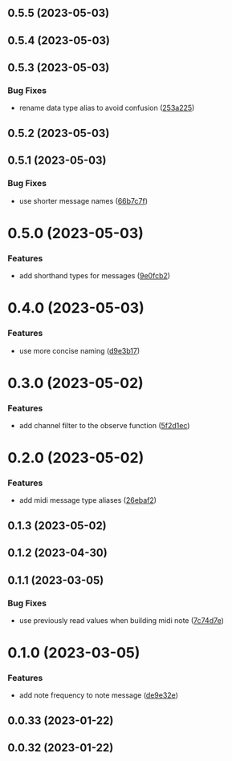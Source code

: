 

## 0.5.5 (2023-05-03)

## 0.5.4 (2023-05-03)

## 0.5.3 (2023-05-03)


### Bug Fixes

* rename data type alias to avoid confusion ([253a225](https://github.com/a-cordier/noon-io/commit/253a2257d4e0616f4a8381da8ce8f9d13cfd119a))

## 0.5.2 (2023-05-03)

## 0.5.1 (2023-05-03)


### Bug Fixes

* use shorter message names ([66b7c7f](https://github.com/a-cordier/noon-io/commit/66b7c7f7d44e41bcae7949010db19ba67d860be6))

# 0.5.0 (2023-05-03)


### Features

* add shorthand types for messages ([9e0fcb2](https://github.com/a-cordier/noon-io/commit/9e0fcb2b0432251e18f90c66451f7f0f023066d8))

# 0.4.0 (2023-05-03)


### Features

* use more concise naming ([d9e3b17](https://github.com/a-cordier/noon-io/commit/d9e3b1775b83f4f3f8087dfaca1a3447910f01e5))

# 0.3.0 (2023-05-02)


### Features

* add channel filter to the observe function ([5f2d1ec](https://github.com/a-cordier/noon-io/commit/5f2d1ec761d599b4c3868cd247e6c1b5b3d554bc))

# 0.2.0 (2023-05-02)


### Features

* add midi message type aliases ([26ebaf2](https://github.com/a-cordier/noon-io/commit/26ebaf2ad056fbb9a8223f50f2ad782486a03573))

## 0.1.3 (2023-05-02)

## 0.1.2 (2023-04-30)

## 0.1.1 (2023-03-05)


### Bug Fixes

* use previously read values when building midi note ([7c74d7e](https://github.com/a-cordier/noon-io/commit/7c74d7e03d3f54fea37267f719d375568f2910d0))

# 0.1.0 (2023-03-05)


### Features

* add note frequency to note message ([de9e32e](https://github.com/a-cordier/noon-io/commit/de9e32e3224c86954f89e55504981a90f648c57a))

## 0.0.33 (2023-01-22)

## 0.0.32 (2023-01-22)